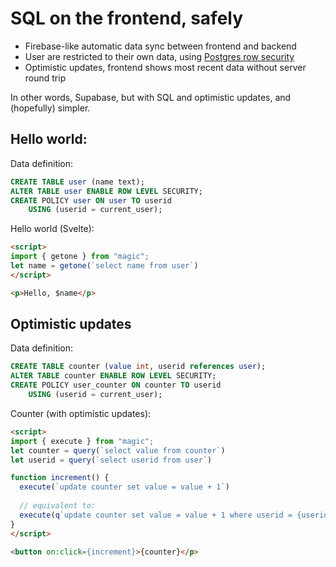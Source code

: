 # SQL on the frontend, safely

* Firebase-like automatic data sync between frontend and backend
* User are restricted to their own data, using [Postgres row security](https://www.postgresql.org/docs/13/ddl-rowsecurity.html)
* Optimistic updates, frontend shows most recent data without server round trip

In other words, Supabase, but with SQL and optimistic updates, and (hopefully) simpler.

## Hello world:

Data definition:
```sql
CREATE TABLE user (name text);
ALTER TABLE user ENABLE ROW LEVEL SECURITY;
CREATE POLICY user ON user TO userid
    USING (userid = current_user);
```

Hello world (Svelte):
```html
<script>
import { getone } from "magic";
let name = getone(`select name from user`)
</script>

<p>Hello, $name</p>
```

## Optimistic updates

Data definition:
```sql
CREATE TABLE counter (value int, userid references user);
ALTER TABLE counter ENABLE ROW LEVEL SECURITY;
CREATE POLICY user_counter ON counter TO userid
    USING (userid = current_user);
```

Counter (with optimistic updates):
```html
<script>
import { execute } from "magic";
let counter = query(`select value from counter`)
let userid = query(`select userid from user`)

function increment() {
  execute(`update counter set value = value + 1`)
  
  // equivalent to:
  execute(q`update counter set value = value + 1 where userid = {userid}`)
}
</script>

<button on:click={increment}>{counter}</p>
```
